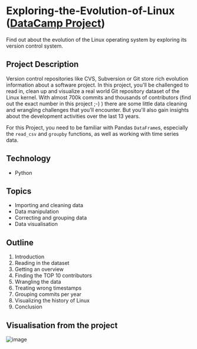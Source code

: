 # Exploring-the-Evolution-of-Linux ([DataCamp Project](https://www.datacamp.com/))
Find out about the evolution of the Linux operating system by exploring its version control system.

## Project Description
Version control repositories like CVS, Subversion or Git store rich evolution information about a software project. In this project, you'll be challenged to read in, clean up and visualize a real world Git repository dataset of the Linux kernel. With almost 700k commits and thousands of contributors (find out the exact number in this project ;-) ) there are some little data cleaning and wrangling challenges that you'll encounter. But you'll also gain insights about the development activities over the last 13 years.

For this Project, you need to be familiar with Pandas `DataFrame`s, especially the `read_csv` and `groupby` functions, as well as working with time series data.

## Technology
- Python
 
## Topics
- Importing and cleaning data
- Data manipulation
- Correcting and grouping data
- Data visualisation

## Outline
1. Introduction
2. Reading in the dataset
3. Getting an overview
4. Finding the TOP 10 contributors
5. Wrangling the data
6. Treating wrong timestamps
7. Grouping commits per year
8. Visualizing the history of Linux
9. Conclusion

## Visualisation from the project
![image](https://user-images.githubusercontent.com/102339940/166224183-e6d2187a-0a2c-4d01-89ab-0d5228e1b303.png)
